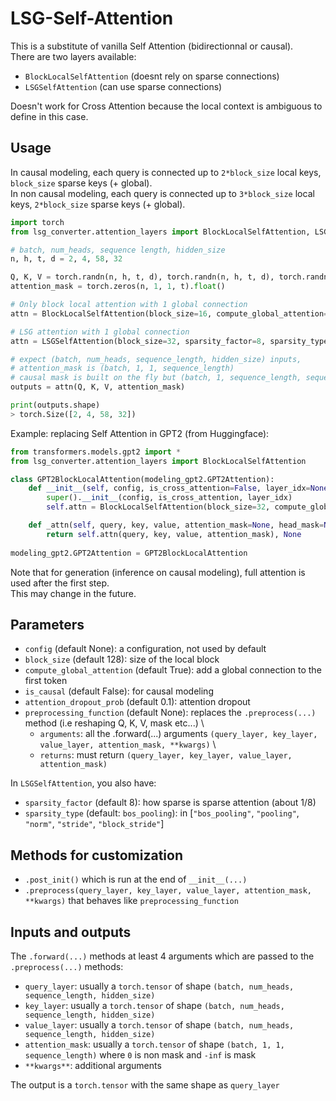 # LSG-Self-Attention
This is a substitute of vanilla Self Attention (bidirectionnal or causal). \
There are two layers available:
* `BlockLocalSelfAttention` (doesnt rely on sparse connections)
* `LSGSelfAttention` (can use sparse connections)

Doesn't work for Cross Attention because the local context is ambiguous to define in this case. 

## Usage
In causal modeling, each query is connected up to `2*block_size` local keys, `block_size` sparse keys (+ global). \
In non causal modeling, each query is connected up to `3*block_size` local keys, `2*block_size` sparse keys (+ global).

```python
import torch
from lsg_converter.attention_layers import BlockLocalSelfAttention, LSGSelfAttention

# batch, num_heads, sequence length, hidden_size
n, h, t, d = 2, 4, 58, 32  

Q, K, V = torch.randn(n, h, t, d), torch.randn(n, h, t, d), torch.randn(n, h, t, d)
attention_mask = torch.zeros(n, 1, 1, t).float()

# Only block local attention with 1 global connection
attn = BlockLocalSelfAttention(block_size=16, compute_global_attention=True, is_causal=False, attention_dropout_prob=0.1)

# LSG attention with 1 global connection
attn = LSGSelfAttention(block_size=32, sparsity_factor=8, sparsity_type="bos_pooling", compute_global_attention=True, is_causal=True)

# expect (batch, num_heads, sequence_length, hidden_size) inputs,
# attention_mask is (batch, 1, 1, sequence_length) 
# causal mask is built on the fly but (batch, 1, sequence_length, sequence_length) mask is possible
outputs = attn(Q, K, V, attention_mask)

print(outputs.shape)
> torch.Size([2, 4, 58, 32])
```

Example: replacing Self Attention in GPT2 (from Huggingface):
```python
from transformers.models.gpt2 import * 
from lsg_converter.attention_layers import BlockLocalSelfAttention

class GPT2BlockLocalAttention(modeling_gpt2.GPT2Attention):
    def __init__(self, config, is_cross_attention=False, layer_idx=None):
        super().__init__(config, is_cross_attention, layer_idx)
        self.attn = BlockLocalSelfAttention(block_size=32, compute_global_attention=True, is_causal=True)

    def _attn(self, query, key, value, attention_mask=None, head_mask=None):
        return self.attn(query, key, value, attention_mask), None
    
modeling_gpt2.GPT2Attention = GPT2BlockLocalAttention
```
Note that for generation (inference on causal modeling), full attention is used after the first step. \
This may change in the future.

## Parameters
* `config` (default None): a configuration, not used by default
* `block_size` (default 128): size of the local block
* `compute_global_attention` (default True): add a global connection to the first token
* `is_causal` (default False): for causal modeling
* `attention_dropout_prob` (default 0.1): attention dropout
* `preprocessing_function` (default None): replaces the `.preprocess(...)` method (i.e reshaping Q, K, V, mask etc...) \
    * `arguments`: all the .forward(...) arguments `(query_layer, key_layer, value_layer, attention_mask, **kwargs)` \
    * `returns`: must return `(query_layer, key_layer, value_layer, attention_mask)`

In `LSGSelfAttention`, you also have:
* `sparsity_factor` (default 8): how sparse is sparse attention (about 1/8)
* `sparsity_type` (default: `bos_pooling`): in [`"bos_pooling"`, `"pooling"`, `"norm"`, `"stride"`, `"block_stride"`]

## Methods for customization
* `.post_init()` which is run at the end of `__init__(...)`
* `.preprocess(query_layer, key_layer, value_layer, attention_mask, **kwargs)` that behaves like `preprocessing_function`

## Inputs and outputs
The `.forward(...)` methods at least 4 arguments which are passed to the `.preprocess(...)` methods:
* `query_layer`: usually a `torch.tensor` of shape `(batch, num_heads, sequence_length, hidden_size)`
* `key_layer`: usually a `torch.tensor` of shape `(batch, num_heads, sequence_length, hidden_size)`
* `value_layer`: usually a `torch.tensor` of shape `(batch, num_heads, sequence_length, hidden_size)`
* `attention_mask`: usually a `torch.tensor` of shape `(batch, 1, 1, sequence_length)` where `0` is non mask and `-inf` is mask
* `**kwargs**`: additional arguments

The output is a `torch.tensor` with the same shape as `query_layer`
